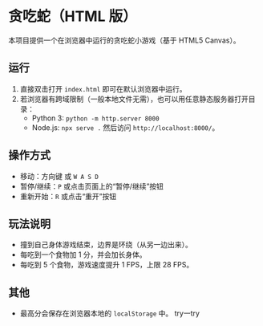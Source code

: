 # 贪吃蛇（HTML 版）

本项目提供一个在浏览器中运行的贪吃蛇小游戏（基于 HTML5 Canvas）。

## 运行

1. 直接双击打开 `index.html` 即可在默认浏览器中运行。
2. 若浏览器有跨域限制（一般本地文件无需），也可以用任意静态服务器打开目录：
   - Python 3: `python -m http.server 8000`
   - Node.js: `npx serve .`
   然后访问 `http://localhost:8000/`。

## 操作方式

- 移动：方向键 或 `W A S D`
- 暂停/继续：`P` 或点击页面上的“暂停/继续”按钮
- 重新开始：`R` 或点击“重开”按钮

## 玩法说明

- 撞到自己身体游戏结束，边界是环绕（从另一边出来）。
- 每吃到一个食物加 1 分，并会加长身体。
- 每吃到 5 个食物，游戏速度提升 1 FPS，上限 28 FPS。

## 其他

- 最高分会保存在浏览器本地的 `localStorage` 中。
try一try